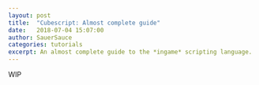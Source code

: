 ```yaml
---
layout: post
title:  "Cubescript: Almost complete guide"
date:   2018-07-04 15:07:00
author: SauerSauce
categories: tutorials
excerpt: An almost complete guide to the *ingame* scripting language.
---
```

WIP
